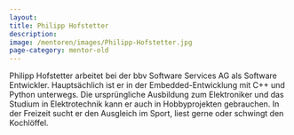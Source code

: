 ```yaml
---
layout:
title: Philipp Hofstetter
description:
image: /mentoren/images/Philipp-Hofstetter.jpg
page-category: mentor-old
---
```

Philipp Hofstetter arbeitet bei der bbv Software Services AG als Software Entwickler. Hauptsächlich ist er in der Embedded-Entwicklung mit C++ und Python unterwegs. Die ursprüngliche Ausbildung zum Elektroniker und das Studium in Elektrotechnik kann er auch in Hobbyprojekten gebrauchen. In der Freizeit sucht er den Ausgleich im Sport, liest gerne oder schwingt den Kochlöffel.
